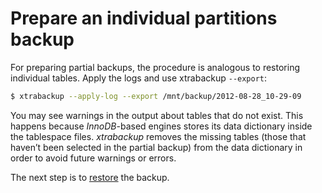 # Prepare an individual partitions backup

For preparing partial backups, the procedure is analogous to restoring
individual tables. Apply the logs and use xtrabackup `--export`:

```{.bash data-prompt="$"}
$ xtrabackup --apply-log --export /mnt/backup/2012-08-28_10-29-09
```

You may see warnings in the output about tables that do not exist. This happens
because *InnoDB*-based engines stores its data dictionary inside the tablespace
files. *xtrabackup* removes the missing tables (those that haven’t been selected in the partial
backup) from the data dictionary in order to avoid future warnings or errors.

The next step is  to [restore]() the backup. 

